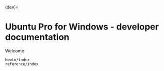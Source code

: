 (dev)=

# Ubuntu Pro for Windows - developer documentation

Welcome

```{toctree}
howto/index
reference/index
```